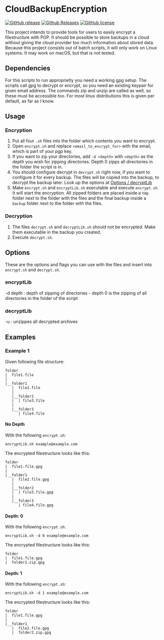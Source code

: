 # CloudBackupEncryption
[![GitHub release](https://img.shields.io/github/release/NicoVIII/CloudBackupEncryption.svg)]()
[![Github Releases](https://img.shields.io/github/downloads/NicoVIII/CloudBackupEncryption/total.svg)]()
[![GitHub license](https://img.shields.io/badge/license-MIT-blue.svg)](https://raw.githubusercontent.com/NicoVIII/CloudBackupEncryption/master/LICENSE.txt)

This project intends to provide tools for users to easily encrypt a filestructure with PGP. It should be possible to store backups in a cloud without giving the cloud provider too much information about stored data.
Because this project consists out of batch scripts, it will only work on Linux systems. It may work on macOS, but that is not tested.

## Dependencies
For this scripts to run approprietly you need a working gpg setup. The scripts call gpg to decrypt or encrypt, so you need an existing keypair for given email address.
The commands zip and unzip are called as well, so these must be accessible too. For most linux distributions this is given per default, as far as I know.

## Usage

### Encryption
1. Put all four `.sh` files into the folder which contents you want to encrypt.
2. Open `encrypt.sh` and replace `<email_to_encrypt_for>` with the email, which is part of your pgp key.
3. If you want to zip your directories, add `-d <depth>` with `<depth>` as the depth you wish for zipping directories. Depth 0 zipps all directories in the folder the script is in.
4. You should configure decrypt in `decrypt.sh` right now, if you want to configure it for every backup. The files will be copied into the backup, to decrypt the backup later. Look up the options at [Options / decryptLib](#decryptlib)
5. Make `encrypt.sh` and `encryptLib.sh` executable and execute `encrypt.sh`. It will start the encryption. All zipped folders are placed inside a `tmp` folder next to the folder with the files and the final backup inside a `backup` folder next to the folder with the files.

### Decryption
1. The files `decrypt.sh` and `decryptLib.sh` should not be encrypted. Make them executable in the backup you created.
2. Execute `decrypt.sh`.

## Options
These are the options and flags you can use with the files and insert into `encrypt.sh` and `decrypt.sh`.

### encryptLib
-d depth : depth of zipping of directories - depth 0 is the zipping of all directories in the folder of the script

### decryptLib
-u : unzippes all decrypted archives

## Examples

### Example 1

Given following file structure:
```
folder
|  file1.file
|
|__folder1
   |  file2.file
   |
   |__folder2
   |  | file3.file
   |
   |__folder3
      | file4.file
```

#### No Depth
With the following `encrypt.sh`:
```
encryptLib.sh example@example.com
```
The encrypted filestructure looks like this:
```
folder
|  file1.file.gpg
|
|__folder1
   |  file2.file.gpg
   |
   |__folder2
   |  | file3.file.gpg
   |
   |__folder3
      | file4.file.gpg
```

#### Depth: 0
With the following `encrypt.sh`:
```
encryptLib.sh -d 0 example@example.com
```
The encrypted filestructure looks like this:
```
folder
|  file1.file.gpg
|  folder1.zip.gpg
```

#### Depth: 1
With the following `encrypt.sh`:
```
encryptLib.sh -d 1 example@example.com
```
The encrypted filestructure looks like this:
```
folder
|  file1.file.gpg
|
|__folder1
   |  file2.file.gpg
   |  folder2.zip.gpg
```
